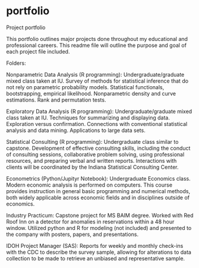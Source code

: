 # portfolio
Project portfolio

This portfolio outlines major projects done throughout my educational and professional careers. This readme file will outline the purpose and goal of each project file included. 

Folders:

Nonparametric Data Analysis (R programming):
  Undergraduate/graduate mixed class taken at IU. Survey of methods for statistical inference that do not rely on parametric probability models. Statistical
  functionals, bootstrapping, empirical likelihood. Nonparametric density and curve estimations. Rank and permutation tests.
  
Exploratory Data Analysis (R programming):
  Undergraduate/graduate mixed class taken at IU. Techniques for summarizing and displaying data. Exploration versus confirmation. Connections with conventional
  statistical analysis and data mining. Applications to large data sets.
  
Statistical Consulting (R programming):
  Undergraduate class similar to capstone. Development of effective consulting skills, including the conduct of consulting sessions, collaborative problem
  solving, using professional resources, and preparing verbal and written reports. Interactions with clients will be coordinated by the Indiana Statistical
  Consulting Center.
  
Econometrics (Python/Jupityr Notebook):
  Undergraduate Economics class. Modern economic analysis is performed on computers. This course provides instruction in general basic programming and numerical
  methods, both widely applicable across economic fields and in disciplines outside of economics.
  
Industry Practicum:
  Capstone project for MS BAIM degree. Worked with Red Roof Inn on a detector for anomalies in reservations within a 48 hour window. Utilized python and R for 
  modeling (not included) and presented to the company with posters, papers, and presentations.
  
IDOH Project Manager (SAS):
  Reports for weekly and monthly check-ins with the CDC to describe the survey sample, allowing for alterations to data collection to be made to retrieve an
  unbiased and representative sample. 
